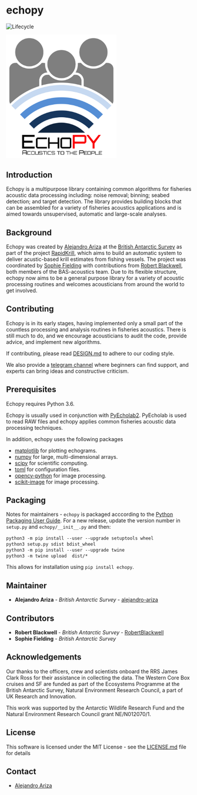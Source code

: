 # echopy

![Lifecycle](https://img.shields.io/badge/lifecycle-experimental-orange.svg)

<img src="logos/echopy_color.png" alt="Echopy logo" width="300"/>


## Introduction

Echopy is a multipurpose library containing common algorithms for
fisheries acoustic data processing including: noise removal; binning;
seabed detection; and target detection. The library provides building
blocks that can be assembled for a variety of fisheries acoustics
applications and is aimed towards unsupervised, automatic and large-scale analyses.

## Background

Echopy was created by [Alejandro Ariza](https://github.com/alejandro-ariza) at the [British Antarctic Survey](https://www.bas.ac.uk/) as part of the project [RapidKrill](https://www.bas.ac.uk/project/rapidkrill), which aims to build an automatic system to deliver acustic-based krill estimates from fishing vessels. The project was coordinated by [Sophie Fielding](https://www.bas.ac.uk/profile/sof/) with contributions from [Robert Blackwell](https://github.com/RobBlackwell), both members of the BAS-acoustics team. Due to its flexible structure,  echopy now aims to be a general purpose library for a variety of acoustic processing routines and welcomes acousticians from around the world to get involved.

## Contributing

Echopy is in its early stages, having implemented only a small part of the countless processing and analysis routines in fisheries acoustics. There is still much to do, and we encourage acousticians to audit the code, provide advice, and implement new algorithms.

If contributing, please read [DESIGN.md](DESIGN.md) to adhere to our coding style.

We also provide a [telegram channel](https://t.me/echopy_group) where beginners can find support, and experts can bring ideas and constructive criticism.

## Prerequisites

Echopy requires Python 3.6.

Echopy is usually used in conjunction with [PyEcholab2](https://github.com/CI-CMG/PyEcholab2). PyEcholab is used
to read RAW files and echopy applies common fisheries acoustic data processing techniques. 

In addition, echopy uses the following packages
* [matplotlib](https://matplotlib.org/) for plotting echograms.
* [numpy](http://www.numpy.org/) for large, multi-dimensional arrays.
* [scipy](https://www.scipy.org/) for scientific computing.
* [toml](https://pypi.org/project/toml/) for configuration files.
* [opencv-python](https://pypi.org/project/opencv-python/) for image processing.
* [scikit-image](https://scikit-image.org/) for image processing.

## Packaging

Notes for maintainers - `echopy` is packaged acccording to the
[Python Packaging User Guide](https://packaging.python.org/tutorials/packaging-projects/). For
a new release, update the version number in `setup.py` and `echopy/__init__.py` and then:

```
python3 -m pip install --user --upgrade setuptools wheel
python3 setup.py sdist bdist_wheel
python3 -m pip install --user --upgrade twine
python3 -m twine upload  dist/*
```

This allows for installation using `pip install echopy`.

## Maintainer
* **Alejandro Ariza** - *British Antarctic Survey* - [alejandro-ariza](https://github.com/alejandro-ariza)

## Contributors
* **Robert Blackwell** - *British Antarctic Survey* - [RobertBlackwell](https://github.com/RobBlackwell)
* **Sophie Fielding** - *British Antarctic Survey* 

## Acknowledgements

Our thanks to the officers, crew and scientists onboard the RRS James
Clark Ross for their assistance in collecting the data. The Western
Core Box cruises and SF are funded as part of the Ecosystems Programme
at the British Antarctic Survey, Natural Environment Research Council,
a part of UK Research and Innovation.

This work was supported by the Antarctic Wildlife Research Fund and
the Natural Environment Research Council grant NE/N012070/1.

## License

This software is licensed under the MIT License - see the
[LICENSE.md](LICENSE.md) file for details

## Contact

* [Alejandro Ariza](mailto:aletea@bas.ac.uk)

